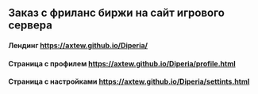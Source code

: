 ## Заказ с фриланс биржи на сайт игрового сервера

#### Лендинг https://axtew.github.io/Diperia/

#### Страница с профилем https://axtew.github.io/Diperia/profile.html

#### Страница с настройками https://axtew.github.io/Diperia/settints.html